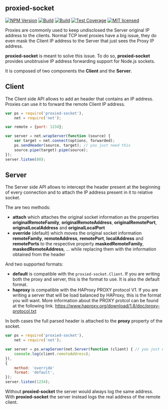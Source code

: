 proxied-socket
---

[![NPM Version][npm-image]][npm-url]
[![Build][travis-image]][travis-url]
[![Build][appveyor-image]][appveyor-url]
[![Test Coverage][coveralls-image]][coveralls-url]
[![MIT licensed][license-image]][license-url]

Proxies are commonly used to keep undisclosed the Server original IP address to the clients.
Normal TCP level proxies have a big issue, they do even mask the Client IP address to the Server that just sees the Proxy IP address.

__proxied-socket__ is meant to solve this issue.
To do so, __proxied-socket__ provides unobtrusive IP address forwarding support for Node.js sockets.


It is composed of two components the __Client__ and the __Server__.

Client
---
The Client side API allows to add an header that contains an IP address.
Proxies can use it to forward the remote Client IP address.

```js
var ps = require('proxied-socket'),
    net = require('net');

var remote = {port: 1234};

var server = net.wrapServer(function (source) {
    var target = net.connect(options, forwarded);
    ps.sendHeader(source, target); // you just need this
    source.pipe(target).pipe(source);
});
server.listen(80);

```

Server
---
The Server side API allows to intercept the header present at the beginning of every connection and to attach the IP address present in it to relative socket.

The are two methods:

 - __attach__ which attaches the original socket information as the properties __originalRemoteFamily__, __originalRemoteAddress__, __originalRemotePort__, __originalLocalAddress__ and __originalLocalPort__
 - __override__ (default) which moves the original socket information __remoteFamily__, __remoteAddress__, __remotePort__, __localAddress__ and __remotePorts__ to the respective property __maskedRemoteFamily__, __maskedRemoteAddress__, ... while replacing them with the information obtained from the header

And two supported formats:

 - __default__ is compatible with the `proxied-socket.Client`. If you are writing
   both the proxy and server, this is the format to use. It is also the default
   format.
 - __haproxy__ is compatible with the HAProxy PROXY protocol V1. If you are
   writing a server that will be load balanced by HAProxy, this is the format
   you will want. More information about the PROXY protcol can be found at the
   following link. https://www.haproxy.org/download/1.8/doc/proxy-protocol.txt

In both cases the full parsed header is attached to the __proxy__ property of the socket.

```js
var ps = require('proxied-socket'),
    net = require('net');

var server = ps.wrapServer(net.Server(function (client) { // you just need to wrap your server
    console.log(client.remoteAddress);
}),
{
    method: 'override'
    format: 'default',
});
server.listen(1234);

```

Without __proxied-socket__ the server would always log the same address.
With __proxied-socket__ the server instead logs the real address of the remote client.

[npm-image]: https://img.shields.io/npm/v/proxied-socket.svg
[npm-url]: https://npmjs.org/package/proxied-socket
[travis-image]: https://img.shields.io/travis/B3rn475/proxied-socket/master.svg
[travis-url]: https://travis-ci.org/B3rn475/proxied-socket
[appveyor-image]: https://ci.appveyor.com/api/projects/status/github/B3rn475/proxied-socket?svg=true
[appveyor-url]: https://ci.appveyor.com/project/B3rn475/proxied-socket
[coveralls-image]: https://img.shields.io/coveralls/B3rn475/proxied-socket/master.svg
[coveralls-url]: https://coveralls.io/r/B3rn475/proxied-socket?branch=master
[license-image]: https://img.shields.io/badge/license-MIT-blue.svg
[license-url]: https://raw.githubusercontent.com/B3rn475/almostjs-core/master/LICENSE
